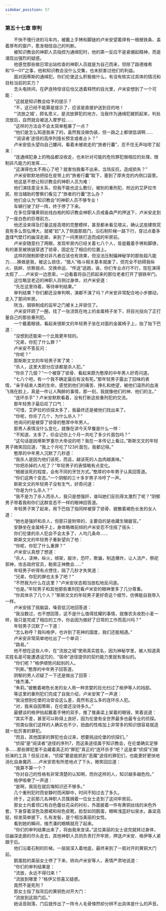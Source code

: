 ```yaml
---
sidebar_position: 57
---
```

### 第五十七章 审判  


　　不快不慢行进的马车内，被戴上手铐和脚链的卢米安望着焊有一根根铁条、盖着厚布的窗户，愈发相信自己的判断。  
　　被知识教会的神职人员指控为通缉犯时，他的第一反应不是紧绷起精神，而是涌现出强烈的疑惑。  
　　他感觉那些做日常出站检查的神职人员就是为自己而来，但除了路德维希和“0—01”之事，他和知识教会没什么交集，也未损害过他们的利益。  
　　面对因蒂斯的通缉犯，你们伦堡这么积极做什么，有没有核实过具体的情况和目标当前的实力？  
　　念头电转间，在萨连特惊讶后怕又透着释然的目光里，卢米安想到了一个可能：  
　　“这就是知识教会给予的提示？  
　　“不，这已经不能算是提示了，应该是直接护送到目的地！  
　　“‘流放之城’，顾名思义，是流放罪犯的地方，当我作为通缉犯被抓起来，判处流放后，自然就会被送入摩罗拉……  
　　“这样的方法会不会太简单粗暴了一点？  
　　“他们是怎么知道我来了的，虽然我没做伪装，但一路之上都很低调啊……  
　　“‘阅读者’途径的高序列擅长预言或者占卜？”  
　　卢米安低头望向自己腰间，看着未被收走的“旅者行囊”，忍不住无声咕哝了起来：  
　　“连通缉犯身上的物品都没收走，也未针对可能的危险罪犯做相应的处理，限制非凡能力的发挥……  
　　“这演得也太不用心了吧？就害怕我看不出来，当场反抗，造成损失？”  
　　卢米安默默地把挂在皮带上的“旅者行囊”取下，塞到了厚夹克的内侧口袋里。  
　　他这是不想让知识教会的神职人员为难：  
　　他们演技差没关系，但我不能也这么敷衍，被别的重刑犯、附近的艾萨拉市民、担当辅助的警察们看见了“旅者的行囊”怎么办？  
　　他们会认为“知识教会”的神职人员不够专业！  
　　车辆行驶了好一阵，终于停了下来。  
　　在多位穿镶黄铜丝线白袍的知识教会神职人员戒备森严的押送下，卢米安走到了一座白色的巨塔前方。  
　　他还没来得及打量这座高塔的完整模样，甚至都未看见塔尖，确认这座建筑究竟有多么恢弘博大，就被“赶”入了侧面那扇门，沿石制阶梯一路下行，穿过点着多盏煤气壁灯的幽深走廊，来到了一间黑铁打造而成的牢房前。  
　　卢米安随意扫了两眼，发现牢房内已经关着七八个人，皆是戴着手铐和脚镣，有的甚至被铁链穿透了锁骨，固定在了相应的位置上。  
　　这样的限制即使对非凡者应该也有效果，但没法压制偏神秘学的那些超凡能力……换做是我，被这么锁住，“猎人”格斗相关基本就废了，但完全不妨碍我纵火、挑衅、侦察弱点、交换命运、“传送”逃跑，诶，你们专业点行不行，现在演得太假了……卢米安一边思索，一边看着将自己抓起来的那位老者打开了钢铁牢门。  
　　这位略显老迈的神职人员侧过身体，对卢米安道：  
　　“先在这里待着，等待审判结果。”  
　　审判结果？你们都还没审判啊，演都不演了吗？卢米安非常配合地小步挪动，走入了那间牢房。  
　　咣当，钢铁制成的监牢之门被关上并锁住了。  
　　卢米安环顾了一圈，找了一张浇筑在地上的金属椅子坐下，将目光投向了正打量自己的那些重刑犯。  
　　一个戴着眼镜，看起来很斯文的年轻男子坐在对面的金属椅子上，抬了抬下巴道：  
　　“没想到还能来一个比我更年轻的。  
　　“兄弟，你犯了什么罪？”  
　　卢米安不答反问：  
　　“你呢？”  
　　那斯斯文文的年轻男子笑了笑：  
　　“杀人，这里大部分应该都是杀人犯。”  
　　“你杀了几個？”一个被穿了锁骨、看起来颇为憨厚的中年男人好奇问道。  
　　“七八个吧，有一个我不确定最后有没有死。”那年轻男子露出了回味的表情，“亲手结束人类的生命，感觉到他们的痛苦、挣扎和绝望，被他们温热的血液飞溅在脸上，真是一件让人陶醉的事情，那一刻，我就像他们的神、他们的主。”  
　　“连环杀手”？卢米安默默看着，没有打断这些重刑犯的交流。  
　　那年轻男子最后叹了口气：  
　　“可惜，艾萨拉的侦探太多了，我最终还是被他们找出来了。  
　　“你呢，你杀了几个，为什么杀人？”  
　　他询问的是被穿了锁骨的憨厚中年男人。  
　　那男人表情没什么变化，就像在讲今天早餐是什么一样：  
　　“不知道，太多了，伱会记你上个月一共吃了多少片面包吗？”  
　　“这句话是因蒂斯罗塞尔大帝说的吧？我在一本传记上看过。”斯斯文文的年轻男子微笑回应道，“我上个月吃了123片面包，我都记得。”  
　　憨厚的中年男人沉默了几秒道：  
　　“我杀人是因为他们该死，而且，越该死的人血肉越美味。”  
　　“你把杀掉的人吃了？”年轻男子的表情略有点变化。  
　　“根据该死的程度，会有不同的烹饪方式。”憨厚的中年男子认真回答道。  
　　“你们这两个变态。”一个阴郁的三十多岁男子冷哼了一声。  
　　斯斯文文的年轻男子没有生气，好奇问道：  
　　“你是为什么杀人？”  
　　“我不是为了杀人而杀人，我只是想强奸，谁叫她们反抗得太激烈了呢？”阴郁男子带着我和你们这群变态不一样的眼神回答道。  
　　年轻男子笑了起来，用下巴指了指同样被穿了锁骨、披散着褐色长发的女人道：  
　　“她也是强奸和杀人，但那只是附带的，主要目的是收藏生殖器官。”  
　　安静坐在金属椅子上，身体略微前倾的卢米安忍不住摇了摇头：  
　　你们伦堡的杀人犯会不会太多了，人均几条命……  
　　斯斯文文的年轻男子重新望向了他：  
　　“你呢，你犯了什么重罪？”  
　　卢米安认真想了想道：  
　　“杀人，渎神，纵火，绑架，敲诈，恐吓，欺骗，制造爆炸，让人流产，祭祀邪神，攻击政府官员，勒索正神教会……”  
　　年轻男子听得有点愣住，隔了几秒才失笑道：  
　　“兄弟，你犯的罪也太多了吧？”  
　　“不然我为什么在这里？”卢米安状态相当放松地反问道。  
　　“也是。”年轻男子和其他那些重刑犯看卢米安的眼神里多了几分尊重。  
　　“你具体杀了几个人？”斯斯文文的年轻男子更好奇这个细节，仿佛能自我带入一样。  
　　卢米安摇了摇脑袋，嗓音低沉地回答道：  
　　“我没数过，也不想回答，这不是什么值得炫耀的事情，就像农夫收割小麦一样，我只是完成了相应的工作，你会因为做好了日常的工作而高兴吗？”  
　　年轻男子沉默了一下道：  
　　“怎么称呼？我叫格伊，也许到了死神的国度，我们还能相遇。”  
　　卢米安非常简单地吐出了一个单词：  
　　“路易。”  
　　他不想在这些人中，在“流放之城”使用真实姓名，因为神秘学里，被人知道真实姓名是可能遭遇诅咒的，“宿命”途径提供的契约能力里就有类似的。  
　　“你们呢？”格伊顺势问起别的人。  
　　“列斯。”憨厚的中年男子回答道。  
　　阴郁的男人迟疑了一下还是做出了回答：  
　　“维杰潘。”  
　　“朱莉。”披散着褐色长发的女人用一种贪婪的目光扫过了格伊等人的裆部。  
　　等这里的重刑犯们完成了自我介绍，卢米安笑了一声道：  
　　“我没想到伦堡的治安会这么差，竟然有这么多的连环杀人犯。  
　　“对，我来自因蒂斯，在伦堡还没待多久。”  
　　最健谈的格伊抬起戴着手铐的双手，推了推鼻梁上架着的眼镜，笑着说道：  
　　“其实不差，甚至可以称得上良好，因为伦堡有全世界最多也最专业的侦探。  
　　“但类似我们这样的人确实也不少，扭曲的性格加上非常多的知识很容易就造就一批厉害的罪犯。  
　　“而且，其他国家的罪犯也会过来，想要挑战伦堡的侦探们。”  
　　“侦探”是“阅读者”途径的序列7，而这条途径属于知识教会，在伦堡确实足够多……那些罪犯里不会藏着真正的“罪犯”真正的“连环杀手”吧？这是拿“侦探”们做扮演的工具？但反过来，“侦探”要是能抓到“恶魔”途径的罪犯们，也能更好更快地消化自身魔药……卢米安若有所思地点了下头，微笑回应道：  
　　“我算不算一个？  
　　“你对自己的性格有非常清楚的认知啊，而你这样的人，知识越多越危险。”  
　　格伊咳嗽了一声道：  
　　“是啊，我现在就后悔知识还不够多。”  
　　几个重刑犯时而安静时而闲聊中，时间不知过去了多久。  
　　终于，之前那几名神职人员簇拥着一位女士走到了这间牢房前。  
　　那女士内着领口有白色蕾丝花朵的衬衫，外面披着一件有黄铜丝线的米色外套，下身穿着深色及膝裙和棕色皮靴，脸型如同鹅蛋，眼眸浅蓝好似泉水，鼻梁高挺，棕发简单披下，扎有发髻，是个相当美丽的女性。  
　　看到她的瞬间，维杰潘的眼睛就亮了起来。  
　　“你们的审判结果出来了，将由我来宣读。”这位美丽的女士说完就转过身体，往幽深走廊的尽头走去，其他神职人员则负责打开牢房，押送卢米安、格伊等人紧跟于后。  
　　他们沿着石制的阶梯，一层层深入着地底，最终来到了一扇对开的黄铜大门前。  
　　鹅蛋脸的美丽女士停了下来，转向卢米安等人，表情严肃地说道：  
　　“你们的审判结果是：  
　　“流放，永远不得归来！”  
　　“流放到哪里？”格伊又惊喜又疑惑。  
　　竟然不是死刑？  
　　那女士指了指背后的黄铜色对开大门：  
　　“流放到这扇门后。”  
　　她话音刚落，门后就传出了一阵令人毛骨悚然却分辨不出具体是什么的声音。  
